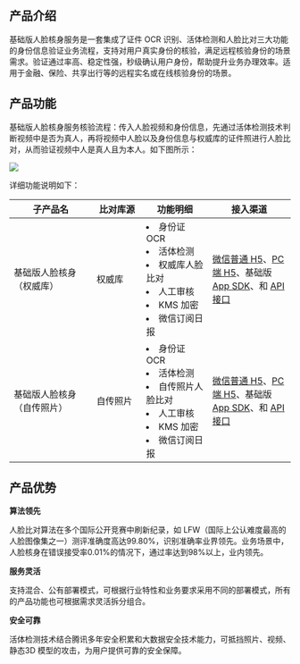 ## 产品介绍

基础版人脸核身服务是一套集成了证件 OCR 识别、活体检测和人脸比对三大功能的身份信息验证业务流程，支持对用户真实身份的核验，满足远程核验身份的场景需求。验证通过率高、稳定性强，秒级确认用户身份，帮助提升业务办理效率。适用于金融、保险、共享出行等的远程实名或在线核验身份的场景。

## 产品功能
基础版人脸核身服务核验流程：传入人脸视频和身份信息，先通过活体检测技术判断视频中是否为真人，再将视频中人脸以及身份信息与权威库的证件照进行人脸比对，从而验证视频中人是真人且为本人。如下图所示：

![](https://main.qcloudimg.com/raw/5118a4ee1f52ca306279f90efe15e309.png)

详细功能说明如下：
<style>
table th:nth-of-type(1) {
width: 25%;        
}
table th:nth-of-type(2) {
width: 15%;        
}
table th:nth-of-type(3) {
width:20%;        
}
table th:nth-of-type(4) {
width: 25%;        
}
</style>

|子产品名|比对库源|功能明细|接入渠道|
|--------|--------|---------|--------|
|基础版人脸核身（权威库）|权威库|<li>身份证 OCR<li>活体检测<li>权威库人脸比对<li>人工审核<li>KMS 加密<li>微信订阅日报|[微信普通 H5](https://cloud.tencent.com/document/product/1007/56811)、[PC 端 H5](https://cloud.tencent.com/document/product/1007/35893)、基础版 [App SDK](https://cloud.tencent.com/document/product/1007/35866)、和 [API 接口](https://cloud.tencent.com/document/api/1007/31818) |
|基础版人脸核身（自传照片）|自传照片|<li>身份证 OCR<li>活体检测<li>自传照片人脸比对<li>人工审核<li>KMS 加密<li>微信订阅日报|[微信普通 H5](https://cloud.tencent.com/document/product/1007/56811)、[PC 端 H5](https://cloud.tencent.com/document/product/1007/35893)、基础版 [App SDK](https://cloud.tencent.com/document/product/1007/35866)、和 [API 接口](https://cloud.tencent.com/document/api/1007/31819) |




## 产品优势

**算法领先**

人脸比对算法在多个国际公开竞赛中刷新纪录，如 LFW（国际上公认难度最高的人脸图像集之一）测评准确度高达99.80%，识别准确率业界领先。业务场景中，人脸核身在错误接受率0.01%的情况下，通过率达到98%以上，业内领先。

**服务灵活**

支持混合、公有部署模式，可根据行业特性和业务要求采用不同的部署模式，所有的产品功能也可根据需求灵活拆分组合。

**安全可靠**
  
活体检测技术结合腾讯多年安全积累和大数据安全技术能力，可抵挡照片、视频、静态3D 模型的攻击，为用户提供可靠的安全保障。

